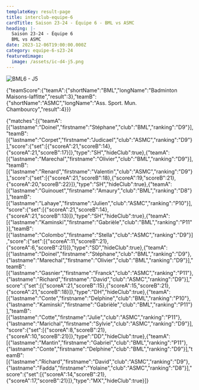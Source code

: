 ```yaml
---
templateKey: result-page
title: interclub-equipe-6
cardTitle: Saison 23-24 - Équipe 6 - BML vs ASMC
heading: |-
  Saison 23-24 - Équipe 6
  BML vs ASMC
date: 2023-12-06T19:00:00.000Z
category: equipe-6-s23-24
featuredimage:
  image: /assets/ic-d4-j5.png
---
```

![](/assets/ic-d4-j5.png "BML6 - J5")

<teamscoreboard>{"teamScore":{"teamA":{"shortName":"BML","longName":"Badminton Maisons-laffitte","result":3},"teamB":{"shortName":"ASMC","longName":"Ass. Sport. Mun. Chambourcy","result":4}}}</teamscoreboard>

<scoreboard>{"matches":[{"teamA":[{"lastname":"Doinel","firstname":"Stéphane","club":"BML","ranking":"D9"}],"teamB":[{"lastname":"Corpet","firstname":"Judicael","club":"ASMC","ranking":"D9"}],"score":{"set":[{"scoreA":21,"scoreB":14},{"scoreA":21,"scoreB":17}]},"type":"SH","hideClub":true},{"teamA":[{"lastname":"Marechal","firstname":"Olivier","club":"BML","ranking":"D9"}],"teamB":[{"lastname":"Renard","firstname":"Valentin","club":"ASMC","ranking":"D9"}],"score":{"set":[{"scoreA":21,"scoreB":18},{"scoreA":19,"scoreB":21},{"scoreA":20,"scoreB":22}]},"type":"SH","hideClub":true},{"teamA":[{"lastname":"Guinouet","firstname":"Amaury","club":"BML","ranking":"D8"}],"teamB":[{"lastname":"Lahaye","firstname":"Julien","club":"ASMC","ranking":"P10"}],"score":{"set":[{"scoreA":21,"scoreB":14},{"scoreA":21,"scoreB":13}]},"type":"SH","hideClub":true},{"teamA":[{"lastname":"Kaminski","firstname":"Gabrièle","club":"BML","ranking":"P11"}],"teamB":[{"lastname":"Colombo","firstname":"Stella","club":"ASMC","ranking":"D9"}],"score":{"set":[{"scoreA":11,"scoreB":21},{"scoreA":6,"scoreB":21}]},"type":"SD","hideClub":true},{"teamA":[{"lastname":"Doinel","firstname":"Stéphane","club":"BML","ranking":"D9"},{"lastname":"Marechal","firstname":"Olivier","club":"BML","ranking":"D9"}],"teamB":[{"lastname":"Gasnier","firstname":"Franck","club":"ASMC","ranking":"P11"},{"lastname":"Richard","firstname":"David","club":"ASMC","ranking":"D9"}],"score":{"set":[{"scoreA":21,"scoreB":15},{"scoreA":15,"scoreB":21},{"scoreA":21,"scoreB":18}]},"type":"DH","hideClub":true},{"teamA":[{"lastname":"Conte","firstname":"Delphine","club":"BML","ranking":"P10"},{"lastname":"Kaminski","firstname":"Gabrièle","club":"BML","ranking":"P11"}],"teamB":[{"lastname":"Cotte","firstname":"Julie","club":"ASMC","ranking":"P11"},{"lastname":"Marichal","firstname":"Sylvie","club":"ASMC","ranking":"D9"}],"score":{"set":[{"scoreA":8,"scoreB":21},{"scoreA":10,"scoreB":21}]},"type":"DD","hideClub":true},{"teamA":[{"lastname":"Mantin","firstname":"Gabriel","club":"BML","ranking":"P11"},{"lastname":"Conte","firstname":"Delphine","club":"BML","ranking":"D9"}],"teamB":[{"lastname":"Richard","firstname":"David","club":"ASMC","ranking":"D9"},{"lastname":"Fadda","firstname":"Yolaine","club":"ASMC","ranking":"D8"}],"score":{"set":[{"scoreA":14,"scoreB":21},{"scoreA":17,"scoreB":21}]},"type":"MX","hideClub":true}]}</scoreboard>